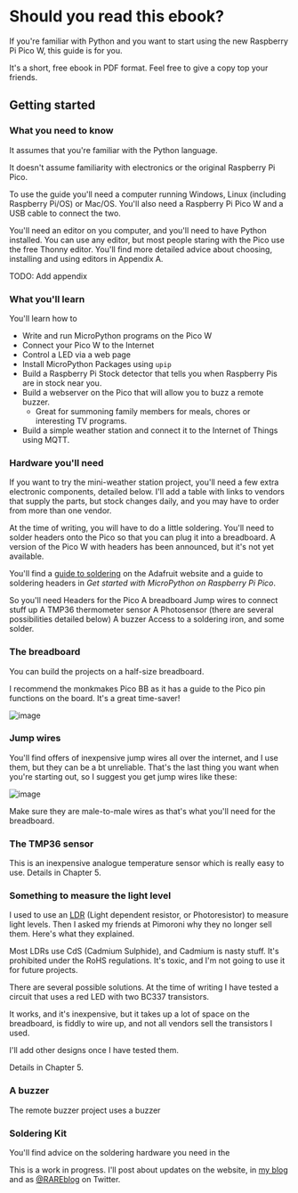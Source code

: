 # Should you read this ebook?

If you're familiar with Python  and you want to start using the new Raspberry Pi Pico W, this guide is for you.

It's a short, free ebook in PDF format. Feel free to give a copy top your friends.

## Getting started

### What you need to know

It assumes that you're familiar with the Python language.

It doesn't assume familiarity with electronics or the original Raspberry Pi Pico.

To use the guide you'll need a computer running Windows, Linux (including Raspberry Pi/OS) or Mac/OS.
You'll also need a Raspberry Pi Pico W and a USB cable to connect the two.

You'll need an editor on you computer, and you'll need to have Python installed.
You can use any editor, but most people staring with the Pico use the free Thonny editor.
You'll find more detailed advice about choosing, installing and using editors in Appendix A.

TODO: Add appendix

### What you'll learn

You'll learn how to
* Write and run MicroPython programs on the Pico W
* Connect your Pico W to the Internet
* Control a LED via a web page
* Install MicroPython Packages using `upip`
* Build a Raspberry Pi Stock detector that tells you when Raspberry Pis are in stock near you.
* Build a webserver on the Pico that will allow you to buzz a remote buzzer.
  * Great for summoning family members for meals, chores or interesting TV programs.
* Build a simple weather station and connect it to the Internet of Things using MQTT.

### Hardware you'll need

If you want to try the mini-weather station project, you'll need a few extra 
electronic components, detailed below.
I'll add a table with links to vendors that supply the parts, but 
stock changes daily, and you may have to order from more than one vendor.

At the time of writing, you will have to do a little soldering. You'll need to 
solder headers onto the Pico so that you can plug it into a breadboard.
A version of the Pico W with headers has been announced, but it's not yet available.

You'll find a [guide to soldering](https://learn.adafruit.com/adafruit-guide-excellent-soldering) 
on the Adafruit website and a guide to soldering headers in
_Get started with MicroPython on Raspberry Pi Pico_.

So you'll need
Headers for the Pico
A breadboard
Jump wires to connect stuff up
A TMP36 thermometer sensor
A Photosensor (there are several possibilities detailed below)
A buzzer
Access to a soldering iron, and some solder.

### The breadboard

You can build the projects on a half-size breadboard.

I recommend the monkmakes Pico BB as it has a guide to the Pico pin functions on the board.
It's a great time-saver!

![image](http://images.rareschool.com/img/4da9380a-0a9b-11ed-93be-0b3de4b72aa8-monk-pico-bb.jpg)


### Jump wires

You'll find offers of inexpensive jump wires all over the internet, and I use them, but they can be a bt unreliable. 
That's the last thing you want when you're starting out, so I suggest you get jump wires like these:

![image](http://images.rareschool.com/img/02e659f0-0a9c-11ed-93be-0b3de4b72aa8-jumpers-m2m.png)

Make sure they are male-to-male wires as that's what you'll need for the breadboard.

### The TMP36 sensor

This is an inexpensive analogue temperature sensor which is really easy to use. Details in Chapter 5.


### Something to measure the light level

I used to use an [LDR](https://en.wikipedia.org/wiki/Photoresistor)
(Light dependent resistor, or Photoresistor) to measure light levels.
Then I asked my friends at Pimoroni why they no longer sell them.
Here's what they explained.

Most LDRs  use CdS (Cadmium Sulphide), and Cadmium is nasty stuff. 
It's prohibited under the RoHS regulations.
It's toxic, and I'm not going to use it for future projects.

There are several possible solutions. At the time of writing I have tested a circuit that uses a red LED with two 
BC337 transistors.

It works, and it's inexpensive, but it takes up a lot of space on the breadboard, is fiddly to wire up, and not 
all vendors sell the transistors I used.

I'll add other designs once I have tested them.

Details in Chapter 5.

### A buzzer

The remote buzzer project uses a buzzer


### Soldering Kit

You'll find advice on the soldering hardware you need in the 

This is a work in progress. I'll post about updates on the website, in [my blog](https://blog.rareschool.com/)
and as [@RAREblog](https://twitter.com/rareblog) on Twitter.

